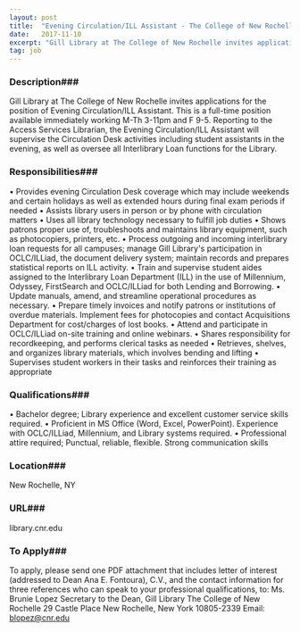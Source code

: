 ```yaml
---
layout: post
title:  "Evening Circulation/ILL Assistant - The College of New Rochelle"
date:   2017-11-10
excerpt: "Gill Library at The College of New Rochelle invites applications for the position of Evening Circulation/ILL Assistant. This is a full-time position available immediately working M-Th 3-11pm and F 9-5. Reporting to the Access Services Librarian, the Evening Circulation/ILL Assistant will supervise the Circulation Desk activities including student assistants in..."
tag: job
---
```


### Description###

Gill Library at The College of New Rochelle invites applications for the position of Evening Circulation/ILL Assistant.  This is a full-time position available immediately working M-Th 3-11pm and F 9-5. Reporting to the Access Services Librarian, the Evening Circulation/ILL Assistant will supervise the Circulation Desk activities including student assistants in the evening, as well as oversee all Interlibrary Loan functions for the Library.


### Responsibilities###

•	Provides evening Circulation Desk coverage which may include weekends and certain holidays as well as extended hours during final exam periods if needed
•	Assists library users in person or by phone with circulation matters 
•	Uses all library technology necessary to fulfill job duties
•	Shows patrons proper use of, troubleshoots and maintains library equipment, such as photocopiers, printers, etc.
•	Process outgoing and incoming interlibrary loan requests for all campuses; manage Gill Library's participation in OCLC/ILLiad, the document delivery system; maintain records and prepares statistical reports on ILL activity.
•	Train and supervise student aides assigned to the Interlibrary Loan Department (ILL) in the use of Millennium, Odyssey, FirstSearch and OCLC/ILLiad for both Lending and Borrowing.
•	Update manuals, amend, and streamline operational procedures as necessary.
•	Prepare timely invoices and notify patrons or institutions of overdue materials. Implement fees for photocopies and contact Acquisitions Department for cost/charges of lost books.
•	Attend and participate in OCLC/ILLiad on-site training and online webinars.
•	Shares responsibility for recordkeeping, and performs clerical tasks as needed
•	Retrieves, shelves, and organizes library materials, which involves bending and lifting
•	Supervises student workers in their tasks and reinforces their training as appropriate



### Qualifications###

•	Bachelor degree; Library experience and excellent customer service skills required.
•	Proficient in MS Office (Word, Excel, PowerPoint). Experience with OCLC/ILLiad, Millennium, and Library systems required. 
•	Professional attire required; Punctual, reliable, flexible. Strong communication skills 





### Location###

New Rochelle, NY


### URL###

library.cnr.edu

### To Apply###

To apply, please send one PDF attachment that includes letter of interest (addressed to Dean Ana E. Fontoura), C.V., and the contact information for three references who can speak to your professional qualifications, to:
Ms. Brunie Lopez
Secretary to the Dean, Gill Library
The College of New Rochelle
29 Castle Place
New Rochelle, New York  10805-2339
Email: blopez@cnr.edu






